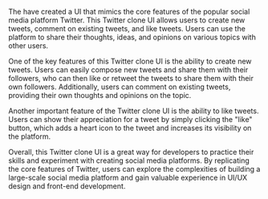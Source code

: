 The have created a UI that mimics the core features of the popular social media platform Twitter. This Twitter clone UI allows users to create new tweets, comment on existing tweets, and like tweets. Users can use the platform to share their thoughts, ideas, and opinions on various topics with other users.

One of the key features of this Twitter clone UI is the ability to create new tweets. Users can easily compose new tweets and share them with their followers, who can then like or retweet the tweets to share them with their own followers. Additionally, users can comment on existing tweets, providing their own thoughts and opinions on the topic.

Another important feature of the Twitter clone UI is the ability to like tweets. Users can show their appreciation for a tweet by simply clicking the "like" button, which adds a heart icon to the tweet and increases its visibility on the platform.

Overall, this Twitter clone UI is a great way for developers to practice their skills and experiment with creating social media platforms. By replicating the core features of Twitter, users can explore the complexities of building a large-scale social media platform and gain valuable experience in UI/UX design and front-end development.
